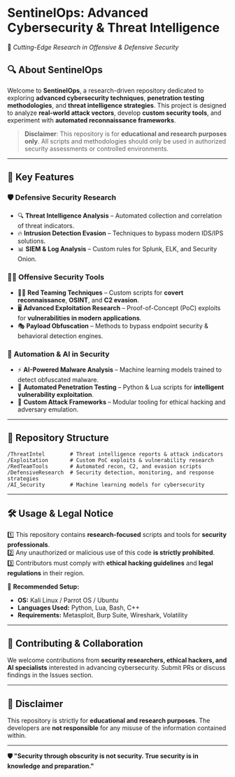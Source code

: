 # **SentinelOps: Advanced Cybersecurity & Threat Intelligence**  
🚀 *Cutting-Edge Research in Offensive & Defensive Security*

## **🔍 About SentinelOps**
Welcome to **SentinelOps**, a research-driven repository dedicated to exploring **advanced cybersecurity techniques**, **penetration testing methodologies**, and **threat intelligence strategies**. This project is designed to analyze **real-world attack vectors**, develop **custom security tools**, and experiment with **automated reconnaissance frameworks**.  

> **Disclaimer**: This repository is for **educational and research purposes only**. All scripts and methodologies should only be used in authorized security assessments or controlled environments.

---

## **🔐 Key Features**
### 🛡️ **Defensive Security Research**
- 🔍 **Threat Intelligence Analysis** – Automated collection and correlation of threat indicators.  
- 🔥 **Intrusion Detection Evasion** – Techniques to bypass modern IDS/IPS solutions.  
- 📊 **SIEM & Log Analysis** – Custom rules for Splunk, ELK, and Security Onion.  

### 🏴‍☠️ **Offensive Security Tools**
- 🕵️‍♂️ **Red Teaming Techniques** – Custom scripts for **covert reconnaissance**, **OSINT**, and **C2 evasion**.  
- 🖥️ **Advanced Exploitation Research** – Proof-of-Concept (PoC) exploits for **vulnerabilities in modern applications**.  
- 🎭 **Payload Obfuscation** – Methods to bypass endpoint security & behavioral detection engines.  

### 🤖 **Automation & AI in Security**
- ⚡ **AI-Powered Malware Analysis** – Machine learning models trained to detect obfuscated malware.  
- 🤖 **Automated Penetration Testing** – Python & Lua scripts for **intelligent vulnerability exploitation**.  
- 🔧 **Custom Attack Frameworks** – Modular tooling for ethical hacking and adversary emulation.  

---

## **📂 Repository Structure**
```
/ThreatIntel        # Threat intelligence reports & attack indicators
/Exploitation       # Custom PoC exploits & vulnerability research
/RedTeamTools       # Automated recon, C2, and evasion scripts
/DefensiveResearch  # Security detection, monitoring, and response strategies
/AI_Security        # Machine learning models for cybersecurity
```

---

## **🛠️ Usage & Legal Notice**
1️⃣ This repository contains **research-focused** scripts and tools for **security professionals**.  
2️⃣ Any unauthorized or malicious use of this code **is strictly prohibited**.  
3️⃣ Contributors must comply with **ethical hacking guidelines** and **legal regulations** in their region.  

📌 **Recommended Setup:**  
- **OS:** Kali Linux / Parrot OS / Ubuntu  
- **Languages Used:** Python, Lua, Bash, C++  
- **Requirements:** Metasploit, Burp Suite, Wireshark, Volatility  

---

## **🚀 Contributing & Collaboration**
We welcome contributions from **security researchers, ethical hackers, and AI specialists** interested in advancing cybersecurity. Submit PRs or discuss findings in the Issues section.  

---

## **📜 Disclaimer**
This repository is strictly for **educational and research purposes**. The developers are **not responsible** for any misuse of the information contained within.  

---

**🛡️ "Security through obscurity is not security. True security is in knowledge and preparation."**  

